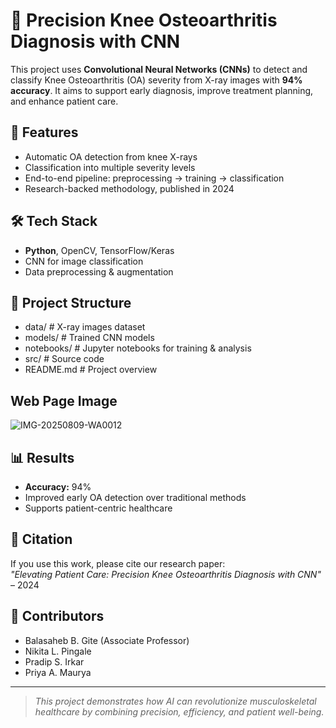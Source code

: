 # 🦵 Precision Knee Osteoarthritis Diagnosis with CNN

This project uses **Convolutional Neural Networks (CNNs)** to detect and classify Knee Osteoarthritis (OA) severity from X-ray images with **94% accuracy**. It aims to support early diagnosis, improve treatment planning, and enhance patient care.

## 🚀 Features
- Automatic OA detection from knee X-rays
- Classification into multiple severity levels
- End-to-end pipeline: preprocessing → training → classification
- Research-backed methodology, published in 2024

## 🛠 Tech Stack
- **Python**, OpenCV, TensorFlow/Keras
- CNN for image classification
- Data preprocessing & augmentation

## 📂 Project Structure
- data/ # X-ray images dataset
- models/ # Trained CNN models
- notebooks/ # Jupyter notebooks for training & analysis
- src/ # Source code
- README.md # Project overview

## Web Page Image
![IMG-20250809-WA0012](https://github.com/user-attachments/assets/76f234f6-6500-4822-84e4-bca5d4792a4e)

## 📊 Results
- **Accuracy:** 94%
- Improved early OA detection over traditional methods
- Supports patient-centric healthcare

## 📜 Citation
If you use this work, please cite our research paper:  
*"Elevating Patient Care: Precision Knee Osteoarthritis Diagnosis with CNN"* – 2024

## 🤝 Contributors
- Balasaheb B. Gite (Associate Professor)
- Nikita L. Pingale
- Pradip S. Irkar
- Priya A. Maurya

---

> *This project demonstrates how AI can revolutionize musculoskeletal healthcare by combining precision, efficiency, and patient well-being.*


